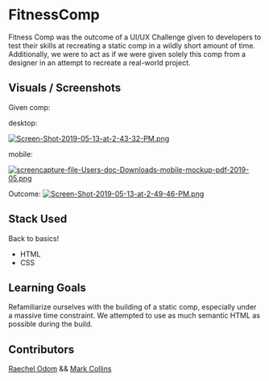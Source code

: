 # FitnessComp

Fitness Comp was the outcome of a UI/UX Challenge given to developers to test their skills at recreating a static comp in a wildly short amount of time. Additionally, we were to act as if we were given solely this comp from a designer in an attempt to recreate a real-world project.

## Visuals / Screenshots

Given comp:

desktop:

[![Screen-Shot-2019-05-13-at-2-43-32-PM.png](https://i.postimg.cc/TYXtqCvg/Screen-Shot-2019-05-13-at-2-43-32-PM.png)](https://postimg.cc/XXQKnKJY)

mobile:

[![screencapture-file-Users-doc-Downloads-mobile-mockup-pdf-2019-05.png](https://i.postimg.cc/SxQFVyb6/screencapture-file-Users-doc-Downloads-mobile-mockup-pdf-2019-05.png)](https://postimg.cc/LnWb8FX5)

Outcome:
[![Screen-Shot-2019-05-13-at-2-49-46-PM.png](https://i.postimg.cc/jjQx28Tc/Screen-Shot-2019-05-13-at-2-49-46-PM.png)](https://postimg.cc/gwjFBHnL)


## Stack Used
Back to basics!
 - HTML
 - CSS

## Learning Goals

Refamiliarize ourselves with the building of a static comp, especially under a massive time constraint. We attempted to use as much semantic HTML as possible during the build.

## Contributors
[Raechel Odom](https://github.com/raechelo) &&  [Mark Collins](https://github.com/kobesparrow)
